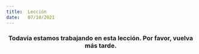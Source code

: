 ```yaml
---
title:  Lección
date:   07/10/2021
---
```


### <center>Todavía estamos trabajando en esta lección. Por favor, vuelva más tarde.</center>